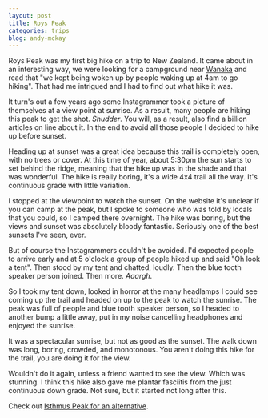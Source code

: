 ```yaml
---
layout: post
title: Roys Peak
categories: trips
blog: andy-mckay
---
```


Roys Peak was my first big hike on a trip to New Zealand. It came about in an interesting way, we were looking for a campground near [Wanaka](https://www.google.com/maps/place/W%C4%81naka,+New+Zealand/@-44.7234134,168.9779258,11z/) and read that "we kept being woken up by people waking up at 4am to go hiking". That had me intrigued and I had to find out what hike it was.

It turn's out a few years ago some Instagrammer took a picture of themselves at a view point at sunrise. As a result, many people are hiking this peak to get the shot. *Shudder*. You will, as a result, also find a billion articles on line about it. In the end to avoid all those people I decided to hike up before sunset.

Heading up at sunset was a great idea because this trail is completely open, with no trees or cover. At this time of year, about 5:30pm the sun starts to set behind the ridge, meaning that the hike up was in the shade and that was wonderful. The hike is really boring, it's a wide 4x4 trail all the way. It's continuous grade with little variation.

<div class="strava-embed-placeholder" data-embed-type="activity" data-embed-id="13734523496" data-style="standard" data-from-embed="false"></div><script src="https://strava-embeds.com/embed.js"></script>

I stopped at the viewpoint to watch the sunset. On the website it's unclear if you can camp at the peak, but I spoke to someone who was told by locals that you could, so I camped there overnight. The hike was boring, but the views and sunset was absolutely bloody fantastic. Seriously one of the best sunsets I've seen, ever.

But of course the Instagrammers couldn't be avoided. I'd expected people to arrive early and at 5 o'clock a group of people hiked up and said "Oh look a tent". Then stood by my tent and chatted, loudly. Then the blue tooth speaker person joined. Then more. *Aaargh*.

So I took my tent down, looked in horror at the many headlamps I could see coming up the trail and headed on up to the peak to watch the sunrise. The peak was full of people and blue tooth speaker person, so I headed to another bump a little away, put in my noise cancelling headphones and enjoyed the sunrise.

<div class="strava-embed-placeholder" data-embed-type="activity" data-embed-id="13735883572" data-style="standard" data-from-embed="false"></div><script src="https://strava-embeds.com/embed.js"></script>

It was a spectacular sunrise, but not as good as the sunset. The walk down was long, boring, crowded, and monotonous. You aren't doing this hike for the trail, you are doing it for the view.

Wouldn't do it again, unless a friend wanted to see the view. Which was stunning. I think this hike also gave me plantar fasciitis from the just continuous down grade. Not sure, but it started not long after this.

Check out [Isthmus Peak for an alternative](https://www.doc.govt.nz/parks-and-recreation/places-to-go/otago/places/wanaka-area/things-to-do/isthmus-peak-and-glen-dene-ridge-tracks/).